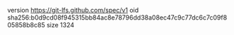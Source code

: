 version https://git-lfs.github.com/spec/v1
oid sha256:b0d9cd08f945315bb84ac8e78796dd38a08ec47c9c77dc6c7c09f805858b8c85
size 1324
